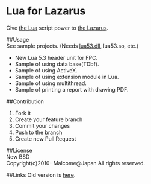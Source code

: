# Lua for Lazarus

Give [the Lua](http://www.lua.org/) script power to [the Lazarus](http://www.lazarus.freepascal.org/).  

##Usage  
See sample projects. (Needs [lua53.dll](../../releases/tag/R%23150205), lua53.so, etc.)  

* New Lua 5.3 header unit for FPC.  
* Sample of using data base(TDbf).  
* Sample of using ActiveX.  
* Sample of using extension module in Lua.  
* Sample of using multithread.  
* Sample of printing a report with drawing PDF.  

##Contribution  
1. Fork it  
2. Create your feature branch  
3. Commit your changes  
4. Push to the branch  
5. Create new Pull Request

##License  
New BSD  
Copyright(c)2010- Malcome@Japan All rights reserved.  

##Links
Old version is [here](https://code.google.com/p/lua4lazarus/).
